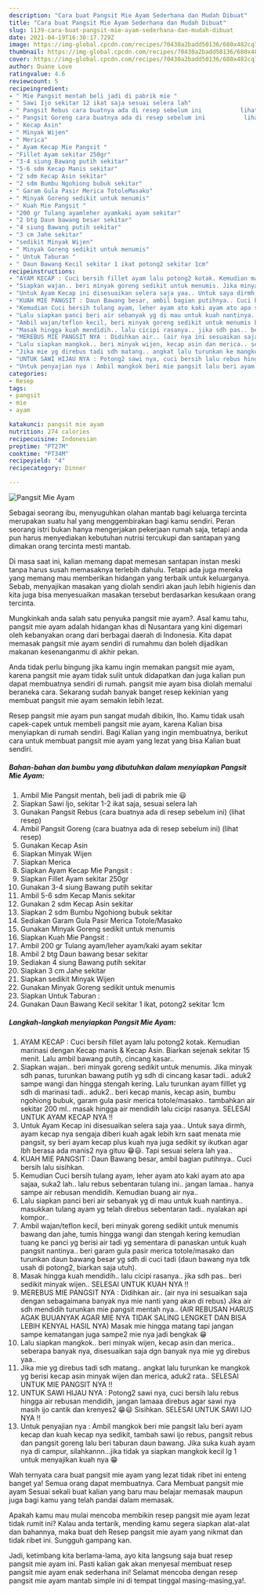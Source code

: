 ```yaml
---
description: "Cara buat Pangsit Mie Ayam Sederhana dan Mudah Dibuat"
title: "Cara buat Pangsit Mie Ayam Sederhana dan Mudah Dibuat"
slug: 1139-cara-buat-pangsit-mie-ayam-sederhana-dan-mudah-dibuat
date: 2021-04-19T16:30:17.729Z
image: https://img-global.cpcdn.com/recipes/70430a2badd50136/680x482cq70/pangsit-mie-ayam-foto-resep-utama.jpg
thumbnail: https://img-global.cpcdn.com/recipes/70430a2badd50136/680x482cq70/pangsit-mie-ayam-foto-resep-utama.jpg
cover: https://img-global.cpcdn.com/recipes/70430a2badd50136/680x482cq70/pangsit-mie-ayam-foto-resep-utama.jpg
author: Duane Love
ratingvalue: 4.6
reviewcount: 5
recipeingredient:
- " Mie Pangsit mentah beli jadi di pabrik mie "
- " Sawi Ijo sekitar 12 ikat saja sesuai selera lah"
- " Pangsit Rebus cara buatnya ada di resep sebelum ini           lihat resep"
- " Pangsit Goreng cara buatnya ada di resep sebelum ini           lihat resep"
- " Kecap Asin"
- " Minyak Wijen"
- " Merica"
- " Ayam Kecap Mie Pangsit "
- "Fillet Ayam sekitar 250gr"
- "3-4 siung Bawang putih sekitar"
- "5-6 sdm Kecap Manis sekitar"
- "2 sdm Kecap Asin sekitar"
- "2 sdm Bumbu Ngohiong bubuk sekitar"
- " Garam Gula Pasir Merica TotoleMasako"
- " Minyak Goreng sedikit untuk menumis"
- " Kuah Mie Pangsit "
- "200 gr Tulang ayamleher ayamkaki ayam sekitar"
- "2 btg Daun bawang besar sekitar"
- "4 siung Bawang putih sekitar"
- "3 cm Jahe sekitar"
- "sedikit Minyak Wijen"
- " Minyak Goreng sedikit untuk menumis"
- " Untuk Taburan "
- " Daun Bawang Kecil sekitar 1 ikat potong2 sekitar 1cm"
recipeinstructions:
- "AYAM KECAP : Cuci bersih fillet ayam lalu potong2 kotak. Kemudian marinasi dengan Kecap manis &amp; Kecap Asin. Biarkan sejenak sekitar 15 menit. Lalu ambil bawang putih, cincang kasar.."
- "Siapkan wajan.. beri minyak goreng sedikit untuk menumis. Jika minyak sdh panas, turunkan bawang putih yg sdh di cincang kasar tadi.. aduk2 sampe wangi dan hingga stengah kering. Lalu turunkan ayam filllet yg sdh di marinasi tadi.. aduk2.. beri kecap manis, kecap asin, bumbu ngohiong bubuk, garam gula pasir merica totole/masako.. tambahkan air sekitar 200 ml.. masak hingga air mendidih lalu cicipi rasanya. SELESAI UNTUK AYAM KECAP NYA !!"
- "Untuk Ayam Kecap ini disesuaikan selera saja yaa.. Untuk saya dirmh, ayam kecap nya sengaja diberi kuah agak lebih krn saat menata mie pangsit, sy beri ayam kecap plus kuah nya juga sedikit sy ikutkan agar lbh berasa ada manis2 nya gituu 😁😃. Tapi sesuai selera lah yaa.."
- "KUAH MIE PANGSIT : Daun Bawang besar, ambil bagian putihnya.. Cuci bersih lalu sisihkan."
- "Kemudian Cuci bersih tulang ayam, leher ayam ato kaki ayam ato apa sajaa, suka2 lah.. lalu rebus sebentaran tulang ini.. jangan lamaa.. hanya sampe air rebusan mendidih. Kemudian buang air nya.."
- "Lalu siapkan panci beri air sebanyak yg di mau untuk kuah nantinya.. masukkan tulang ayam yg telah direbus sebentaran tadi.. nyalakan api kompor.."
- "Ambil wajan/teflon kecil, beri minyak goreng sedikit untuk menumis bawang dan jahe, tumis hingga wangi dan stengah kering kemudian tuang ke panci yg berisi air tadi yg sementara di panaskan untuk kuah pangsit nantinya.. beri garam gula pasir merica totole/masako dan turunkan daun bawang besar yg sdh di cuci tadi (daun bawang nya tdk usah di potong2, biarkan saja utuh)."
- "Masak hingga kuah mendidih.. lalu cicipi rasanya.. jika sdh pas.. beri sedikit minyak wijen.. SELESAI UNTUK KUAH NYA !!"
- "MEREBUS MIE PANGSIT NYA : Didihkan air.. (air nya ini sesuaikan saja dengan sebagaimana banyak nya mie nanti yang akan di rebus) Jika air sdh mendidih turunkan mie pangsit mentah nya.. (AIR REBUSAN HARUS AGAK BUUANYAK AGAR MIE NYA TIDAK SALING LENGKET DAN BISA LEBIH KENYAL HASIL NYA) Masak mie hingga matang tapi jangan sampe kematangan juga sampe2 mie nya jadi bengkak 😁"
- "Lalu siapkan mangkok.. beri minyak wijen, kecap asin dan merica.. seberapa banyak nya, disesuaikan saja dgn banyak nya mie yg direbus yaa.."
- "Jika mie yg direbus tadi sdh matang.. angkat lalu turunkan ke mangkok yg berisi kecap asin minyak wijen dan merica, aduk2 rata.. SELESAI UNTUK MIE PANGSIT NYA !!"
- "UNTUK SAWI HIJAU NYA : Potong2 sawi nya, cuci bersih lalu rebus hingga air rebusan mendidih, jangan lamaaa direbus agar sawi nya masih ijo cantik dan krenyes2 😁😃 Sisihkan. SELESAI UNTUK SAWI IJO NYA !!"
- "Untuk penyajian nya : Ambil mangkok beri mie pangsit lalu beri ayam kecap dan kuah kecap nya sedikit, tambah sawi ijo rebus, pangsit rebus dan pangsit goreng lalu beri taburan daun bawang. Jika suka kuah ayam nya di campur, silahkannn...jika tidak ya siapkan mangkok kecil lg 1 untuk menyajikan kuah nya 😁"
categories:
- Resep
tags:
- pangsit
- mie
- ayam

katakunci: pangsit mie ayam 
nutrition: 274 calories
recipecuisine: Indonesian
preptime: "PT27M"
cooktime: "PT34M"
recipeyield: "4"
recipecategory: Dinner

---
```



![Pangsit Mie Ayam](https://img-global.cpcdn.com/recipes/70430a2badd50136/680x482cq70/pangsit-mie-ayam-foto-resep-utama.jpg)

Sebagai seorang ibu, menyuguhkan olahan mantab bagi keluarga tercinta merupakan suatu hal yang menggembirakan bagi kamu sendiri. Peran seorang istri bukan hanya mengerjakan pekerjaan rumah saja, tetapi anda pun harus menyediakan kebutuhan nutrisi tercukupi dan santapan yang dimakan orang tercinta mesti mantab.

Di masa  saat ini, kalian memang dapat memesan santapan instan meski tanpa harus susah memasaknya terlebih dahulu. Tetapi ada juga mereka yang memang mau memberikan hidangan yang terbaik untuk keluarganya. Sebab, menyajikan masakan yang diolah sendiri akan jauh lebih higienis dan kita juga bisa menyesuaikan masakan tersebut berdasarkan kesukaan orang tercinta. 



Mungkinkah anda salah satu penyuka pangsit mie ayam?. Asal kamu tahu, pangsit mie ayam adalah hidangan khas di Nusantara yang kini digemari oleh kebanyakan orang dari berbagai daerah di Indonesia. Kita dapat memasak pangsit mie ayam sendiri di rumahmu dan boleh dijadikan makanan kesenanganmu di akhir pekan.

Anda tidak perlu bingung jika kamu ingin memakan pangsit mie ayam, karena pangsit mie ayam tidak sulit untuk didapatkan dan juga kalian pun dapat membuatnya sendiri di rumah. pangsit mie ayam bisa diolah memalui beraneka cara. Sekarang sudah banyak banget resep kekinian yang membuat pangsit mie ayam semakin lebih lezat.

Resep pangsit mie ayam pun sangat mudah dibikin, lho. Kamu tidak usah capek-capek untuk membeli pangsit mie ayam, karena Kalian bisa menyiapkan di rumah sendiri. Bagi Kalian yang ingin membuatnya, berikut cara untuk membuat pangsit mie ayam yang lezat yang bisa Kalian buat sendiri.

<!--inarticleads1-->

##### Bahan-bahan dan bumbu yang dibutuhkan dalam menyiapkan Pangsit Mie Ayam:

1. Ambil  Mie Pangsit mentah, beli jadi di pabrik mie 😃
1. Siapkan  Sawi Ijo, sekitar 1-2 ikat saja, sesuai selera lah
1. Gunakan  Pangsit Rebus (cara buatnya ada di resep sebelum ini)           (lihat resep)
1. Ambil  Pangsit Goreng (cara buatnya ada di resep sebelum ini)           (lihat resep)
1. Gunakan  Kecap Asin
1. Siapkan  Minyak Wijen
1. Siapkan  Merica
1. Siapkan  Ayam Kecap Mie Pangsit :
1. Siapkan Fillet Ayam sekitar 250gr
1. Gunakan 3-4 siung Bawang putih sekitar
1. Ambil 5-6 sdm Kecap Manis sekitar
1. Gunakan 2 sdm Kecap Asin sekitar
1. Siapkan 2 sdm Bumbu Ngohiong bubuk sekitar
1. Sediakan  Garam Gula Pasir Merica Totole/Masako
1. Gunakan  Minyak Goreng sedikit untuk menumis
1. Siapkan  Kuah Mie Pangsit :
1. Ambil 200 gr Tulang ayam/leher ayam/kaki ayam sekitar
1. Ambil 2 btg Daun bawang besar sekitar
1. Sediakan 4 siung Bawang putih sekitar
1. Siapkan 3 cm Jahe sekitar
1. Siapkan sedikit Minyak Wijen
1. Gunakan  Minyak Goreng sedikit untuk menumis
1. Siapkan  Untuk Taburan :
1. Gunakan  Daun Bawang Kecil sekitar 1 ikat, potong2 sekitar 1cm




<!--inarticleads2-->

##### Langkah-langkah menyiapkan Pangsit Mie Ayam:

1. AYAM KECAP : Cuci bersih fillet ayam lalu potong2 kotak. Kemudian marinasi dengan Kecap manis &amp; Kecap Asin. Biarkan sejenak sekitar 15 menit. Lalu ambil bawang putih, cincang kasar..
1. Siapkan wajan.. beri minyak goreng sedikit untuk menumis. Jika minyak sdh panas, turunkan bawang putih yg sdh di cincang kasar tadi.. aduk2 sampe wangi dan hingga stengah kering. Lalu turunkan ayam filllet yg sdh di marinasi tadi.. aduk2.. beri kecap manis, kecap asin, bumbu ngohiong bubuk, garam gula pasir merica totole/masako.. tambahkan air sekitar 200 ml.. masak hingga air mendidih lalu cicipi rasanya. SELESAI UNTUK AYAM KECAP NYA !!
1. Untuk Ayam Kecap ini disesuaikan selera saja yaa.. Untuk saya dirmh, ayam kecap nya sengaja diberi kuah agak lebih krn saat menata mie pangsit, sy beri ayam kecap plus kuah nya juga sedikit sy ikutkan agar lbh berasa ada manis2 nya gituu 😁😃. Tapi sesuai selera lah yaa..
1. KUAH MIE PANGSIT : Daun Bawang besar, ambil bagian putihnya.. Cuci bersih lalu sisihkan.
1. Kemudian Cuci bersih tulang ayam, leher ayam ato kaki ayam ato apa sajaa, suka2 lah.. lalu rebus sebentaran tulang ini.. jangan lamaa.. hanya sampe air rebusan mendidih. Kemudian buang air nya..
1. Lalu siapkan panci beri air sebanyak yg di mau untuk kuah nantinya.. masukkan tulang ayam yg telah direbus sebentaran tadi.. nyalakan api kompor..
1. Ambil wajan/teflon kecil, beri minyak goreng sedikit untuk menumis bawang dan jahe, tumis hingga wangi dan stengah kering kemudian tuang ke panci yg berisi air tadi yg sementara di panaskan untuk kuah pangsit nantinya.. beri garam gula pasir merica totole/masako dan turunkan daun bawang besar yg sdh di cuci tadi (daun bawang nya tdk usah di potong2, biarkan saja utuh).
1. Masak hingga kuah mendidih.. lalu cicipi rasanya.. jika sdh pas.. beri sedikit minyak wijen.. SELESAI UNTUK KUAH NYA !!
1. MEREBUS MIE PANGSIT NYA : Didihkan air.. (air nya ini sesuaikan saja dengan sebagaimana banyak nya mie nanti yang akan di rebus) Jika air sdh mendidih turunkan mie pangsit mentah nya.. (AIR REBUSAN HARUS AGAK BUUANYAK AGAR MIE NYA TIDAK SALING LENGKET DAN BISA LEBIH KENYAL HASIL NYA) Masak mie hingga matang tapi jangan sampe kematangan juga sampe2 mie nya jadi bengkak 😁
1. Lalu siapkan mangkok.. beri minyak wijen, kecap asin dan merica.. seberapa banyak nya, disesuaikan saja dgn banyak nya mie yg direbus yaa..
1. Jika mie yg direbus tadi sdh matang.. angkat lalu turunkan ke mangkok yg berisi kecap asin minyak wijen dan merica, aduk2 rata.. SELESAI UNTUK MIE PANGSIT NYA !!
1. UNTUK SAWI HIJAU NYA : Potong2 sawi nya, cuci bersih lalu rebus hingga air rebusan mendidih, jangan lamaaa direbus agar sawi nya masih ijo cantik dan krenyes2 😁😃 Sisihkan. SELESAI UNTUK SAWI IJO NYA !!
1. Untuk penyajian nya : Ambil mangkok beri mie pangsit lalu beri ayam kecap dan kuah kecap nya sedikit, tambah sawi ijo rebus, pangsit rebus dan pangsit goreng lalu beri taburan daun bawang. Jika suka kuah ayam nya di campur, silahkannn...jika tidak ya siapkan mangkok kecil lg 1 untuk menyajikan kuah nya 😁




Wah ternyata cara buat pangsit mie ayam yang lezat tidak ribet ini enteng banget ya! Semua orang dapat membuatnya. Cara Membuat pangsit mie ayam Sesuai sekali buat kalian yang baru mau belajar memasak maupun juga bagi kamu yang telah pandai dalam memasak.

Apakah kamu mau mulai mencoba membikin resep pangsit mie ayam lezat tidak rumit ini? Kalau anda tertarik, mending kamu segera siapkan alat-alat dan bahannya, maka buat deh Resep pangsit mie ayam yang nikmat dan tidak ribet ini. Sungguh gampang kan. 

Jadi, ketimbang kita berlama-lama, ayo kita langsung saja buat resep pangsit mie ayam ini. Pasti kalian gak akan menyesal membuat resep pangsit mie ayam enak sederhana ini! Selamat mencoba dengan resep pangsit mie ayam mantab simple ini di tempat tinggal masing-masing,ya!.

